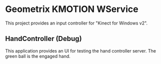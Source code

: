 # Geometrix KMOTION WService

This project provides an input controller for "Kinect for Windows v2".

## HandController (Debug)

This application provides an UI for testing the hand controller server.
The green ball is the engaged hand.